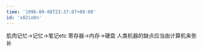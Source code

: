 ```yaml
---
time: '1996-09-08T23:37:07+08:00'
id: 'x82iobn'
---
```


肌肉记忆->记忆->笔记etc
寄存器->内存->硬盘
人类机器的缺点应当由计算机来弥补